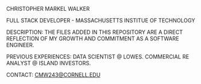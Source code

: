 CHRISTOPHER MARKEL WALKER

FULL STACK DEVELOPER - MASSACHUSETTS INSTITUE OF TECHNOLOGY 

DESCRIPTION: THE FILES ADDED IN THIS REPOSITORY ARE A DIRECT REFLECTION OF MY GROWTH AND COMMITMENT AS A SOFTWARE ENGINEER. 

PREVIOUS EXPERIENCES: DATA SCIENTIST @ LOWES. COMMERCIAL RE ANALYST @ ISLAND INVESTORS.

CONTACT: CMW243@CORNELL.EDU 

